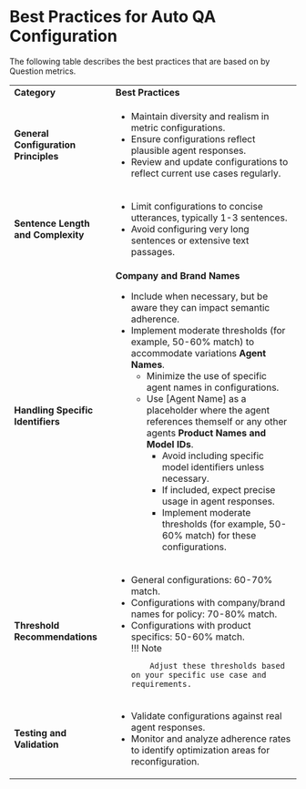
# Best Practices for Auto QA Configuration

The following table describes the best practices that are based on by Question metrics.

<table>
  <tr>
   <td><strong>Category</strong>
   </td>
   <td><strong>Best Practices</strong>
   </td>
  </tr>
  <tr>
   <td><strong>General Configuration Principles</strong>
   </td>
   <td>
<ul>

<li>Maintain diversity and realism in metric configurations.

<li>Ensure configurations reflect plausible agent responses.

<li>Review and update configurations to reflect current use cases regularly.
</li>
</ul>
   </td>
  </tr>
  <tr>
   <td><strong>Sentence Length and Complexity</strong>
   </td>
   <td>
<ul>

<li>Limit configurations to concise utterances, typically 1-3 sentences.

<li>Avoid configuring very long sentences or extensive text passages.
</li>
</ul>
   </td>
  </tr>
  <tr>
   <td><strong>Handling Specific Identifiers</strong>
   </td>
   <td><strong>Company and Brand Names</strong>
<ul>

<li>Include when necessary, but be aware they can impact semantic adherence.

<li>Implement moderate thresholds (for example, 50-60% match) to accommodate variations <strong>Agent Names</strong>.
<ul>

<li>Minimize the use of specific agent names in configurations.

<li>Use [Agent Name] as a placeholder where the agent references themself or any other agents <strong>Product Names and Model IDs</strong>.
<ul>

<li>Avoid including specific model identifiers unless necessary.

<li>If included, expect precise usage in agent responses.

<li>Implement moderate thresholds (for example, 50-60% match) for these configurations.
</li>
</ul>
</li>
</ul>
</li>
</ul>
   </td>
  </tr>
  <tr>
   <td><strong>Threshold Recommendations</strong>
   </td>
   <td>
<ul>

<li>General configurations: 60-70% match.

<li>Configurations with company/brand names for policy: 70-80% match.

<li>Configurations with product specifics: 50-60% match.
<br>
!!! Note

        Adjust these thresholds based on your specific use case and requirements.
</li>
</ul>
   </td>
  </tr>
  <tr>
   <td><strong>Testing and Validation</strong>
   </td>
   <td>
<ul>

<li>Validate configurations against real agent responses. 

<li>Monitor and analyze adherence rates to identify optimization areas for reconfiguration.
</li>
</ul>
   </td>
  </tr>
</table>